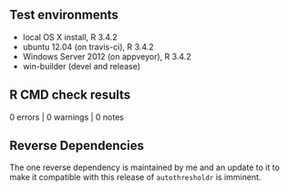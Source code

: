 ## Test environments
* local OS X install, R 3.4.2
* ubuntu 12.04 (on travis-ci), R 3.4.2
* Windows Server 2012 (on appveyor), R 3.4.2
* win-builder (devel and release)

## R CMD check results
0 errors | 0 warnings | 0 notes

## Reverse Dependencies
The one reverse dependency is maintained by me and an update to it to make it compatible with this release of `autothresholdr` is imminent.
